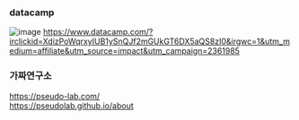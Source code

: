 ### datacamp  
![image](https://user-images.githubusercontent.com/90206705/157041216-dce26d92-9d92-49bb-b4ec-16391c487a62.png)
https://www.datacamp.com/?irclickid=XdizPoWqrxyIUB1ySnQJf2mGUkGT6DX5aQS8zI0&irgwc=1&utm_medium=affiliate&utm_source=impact&utm_campaign=2361985

### 가짜연구소
https://pseudo-lab.com/   
https://pseudolab.github.io/about
